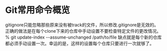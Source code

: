 # Git常用命令概览

gitignore只能忽略那些原来没有被track的文件，所以修改.gitignore是无效的。
正确的做法是在每个clone下来的仓库中手动设置不要检查特定文件的更改情况。
% git update-index --assume-unchanged /path/to/file
缺点就是每个新的仓库都必须手动设置一次。幸运的是，这样的设置每个仓库只要进行一次就够了。
